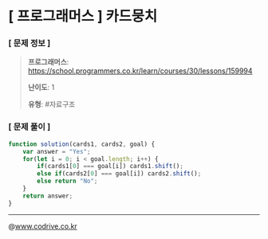 # [ 프로그래머스 ] 카드뭉치

### [ 문제 정보 ]
> **프로그래머스**: https://school.programmers.co.kr/learn/courses/30/lessons/159994
> 
> **난이도**: 1
>
> **유형**: #자료구조


### [ 문제 풀이 ]
```JavaScript
function solution(cards1, cards2, goal) {
    var answer = "Yes";
    for(let i = 0; i < goal.length; i++) {
        if(cards1[0] === goal[i]) cards1.shift();
        else if(cards2[0] === goal[i]) cards2.shift();
        else return "No";
    }
    return answer;
}
```


---
@www.codrive.co.kr